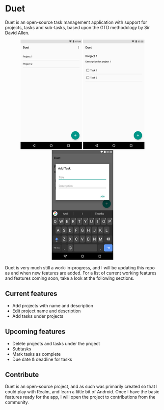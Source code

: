 # Duet

Duet is an open-source task management application with support for projects, tasks and sub-tasks, based upon the GTD methodology by Sir David Allen. 

<p align="center">
	<img src="Screenshots/screen1.png" width="200">
	<img src="Screenshots/screen2.png" width="200">
	<img src="Screenshots/screen3.png" width="200">
</p>

Duet is very much still a work-in-progress, and I will be updating this repo as and when new features are added. For a list of current working features and features coming soon, take a look at the following sections. 

## Current features

* Add projects with name and description
* Edit project name and description
* Add tasks under projects

## Upcoming features

* Delete projects and tasks under the project
* Subtasks
* Mark tasks as complete
* Due date & deadline for tasks

## Contribute

Duet is an open-source project, and as such was primarily created so that I could play with Realm, and learn a little bit of Android. Once I have the basic features ready for the app, I will open the project to contributions from the community. 
